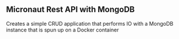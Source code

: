 ## Micronaut Rest API with MongoDB

Creates a simple CRUD application that performs IO with a MongoDB
instance that is spun up on a Docker container 